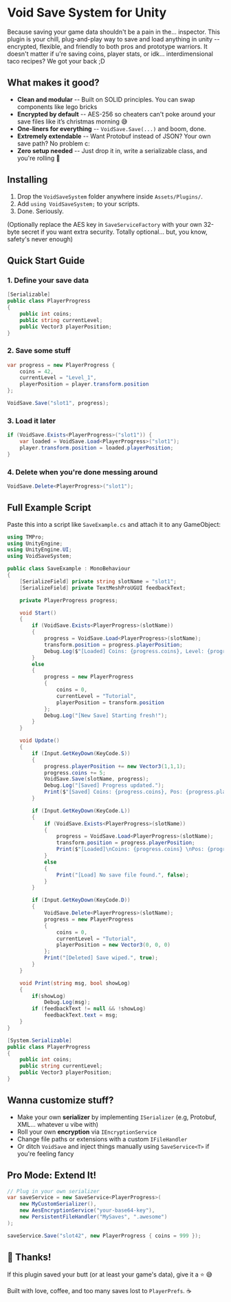 # Void Save System for Unity
Because saving your game data shouldn't be a pain in the... inspector.
This plugin is your chill, plug-and-play way to save and load anything in unity -- encrypted, flexible, and friendly to both pros and prototype warriors. It doesn't matter if u're saving coins, player stats, or idk... interdimensional taco recipes? We got your back ;D

## What makes it good?
* **Clean and modular** -- Built on SOLID principles. You can swap components like lego bricks
* **Encrypted by default** -- AES-256 so cheaters can't poke around your save files like it’s christmas morning 😅
* **One-liners for everything** -- `VoidSave.Save(...)` and boom, done.
* **Extremely extendable** -- Want Protobuf instead of JSON? Your own save path? No problem c:
* **Zero setup needed** -- Just drop it in, write a serializable class, and you're rolling 🎉

## Installing

1. Drop the `VoidSaveSystem` folder anywhere inside `Assets/Plugins/`.
2. Add `using VoidSaveSystem;` to your scripts.
3. Done. Seriously.

(Optionally replace the AES key in `SaveServiceFactory` with your own 32-byte secret if you want extra security. Totally optional... but, you know, safety's never enough)

## Quick Start Guide

### 1. Define your save data

```csharp
[Serializable]
public class PlayerProgress
{
    public int coins;
    public string currentLevel;
    public Vector3 playerPosition;
}
```

### 2. Save some stuff

```csharp
var progress = new PlayerProgress {
    coins = 42,
    currentLevel = "Level_1",
    playerPosition = player.transform.position
};

VoidSave.Save("slot1", progress);
```

### 3. Load it later

```csharp
if (VoidSave.Exists<PlayerProgress>("slot1")) {
    var loaded = VoidSave.Load<PlayerProgress>("slot1");
    player.transform.position = loaded.playerPosition;
}
```

### 4. Delete when you're done messing around

```csharp
VoidSave.Delete<PlayerProgress>("slot1");
```

## Full Example Script

Paste this into a script like `SaveExample.cs` and attach it to any GameObject:

```csharp
using TMPro;
using UnityEngine;
using UnityEngine.UI;
using VoidSaveSystem;

public class SaveExample : MonoBehaviour
{
    [SerializeField] private string slotName = "slot1";
    [SerializeField] private TextMeshProUGUI feedbackText;

    private PlayerProgress progress;

    void Start()
    {
        if (VoidSave.Exists<PlayerProgress>(slotName))
        {
            progress = VoidSave.Load<PlayerProgress>(slotName);
            transform.position = progress.playerPosition;
            Debug.Log($"[Loaded] Coins: {progress.coins}, Level: {progress.currentLevel}");
        }
        else
        {
            progress = new PlayerProgress
            {
                coins = 0,
                currentLevel = "Tutorial",
                playerPosition = transform.position
            };
            Debug.Log("[New Save] Starting fresh!");
        }
    }

    void Update()
    {
        if (Input.GetKeyDown(KeyCode.S))
        {
            progress.playerPosition += new Vector3(1,1,1);
            progress.coins += 5;
            VoidSave.Save(slotName, progress);
            Debug.Log("[Saved] Progress updated.");
            Print($"[Saved] Coins: {progress.coins}, Pos: {progress.playerPosition}", true);
        }

        if (Input.GetKeyDown(KeyCode.L))
        {
            if (VoidSave.Exists<PlayerProgress>(slotName))
            {
                progress = VoidSave.Load<PlayerProgress>(slotName);
                transform.position = progress.playerPosition;
                Print($"[Loaded]\nCoins: {progress.coins} \nPos: {progress.playerPosition} \nLevel: {progress.currentLevel}", false);
            }
            else
            {
                Print("[Load] No save file found.", false);
            }
        }

        if (Input.GetKeyDown(KeyCode.D))
        {
            VoidSave.Delete<PlayerProgress>(slotName);
            progress = new PlayerProgress
            {
                coins = 0,
                currentLevel = "Tutorial",
                playerPosition = new Vector3(0, 0, 0)
            };
            Print("[Deleted] Save wiped.", true);
        }
    }

    void Print(string msg, bool showLog)
    {
        if(showLog)
            Debug.Log(msg);
        if (feedbackText != null && !showLog)
            feedbackText.text = msg;
    }
}

[System.Serializable]
public class PlayerProgress
{
    public int coins;
    public string currentLevel;
    public Vector3 playerPosition;
}
```

## Wanna customize stuff?

* Make your own **serializer** by implementing `ISerializer` (e.g, Protobuf, XML... whatever u vibe with)
* Roll your own **encryption** via `IEncryptionService`
* Change file paths or extensions with a custom `IFileHandler`
* Or ditch `VoidSave` and inject things manually using `SaveService<T>` if you're feeling fancy

## Pro Mode: Extend It!

```csharp
// Plug in your own serializer
var saveService = new SaveService<PlayerProgress>(
    new MyCustomSerializer(),
    new AesEncryptionService("your-base64-key"),
    new PersistentFileHandler("MySaves", ".awesome")
);

saveService.Save("slot42", new PlayerProgress { coins = 999 });
```

## 🖤 Thanks!

If this plugin saved your butt (or at least your game's data), give it a ⭐ 😅

Built with love, coffee, and too many saves lost to `PlayerPrefs`. ☕
